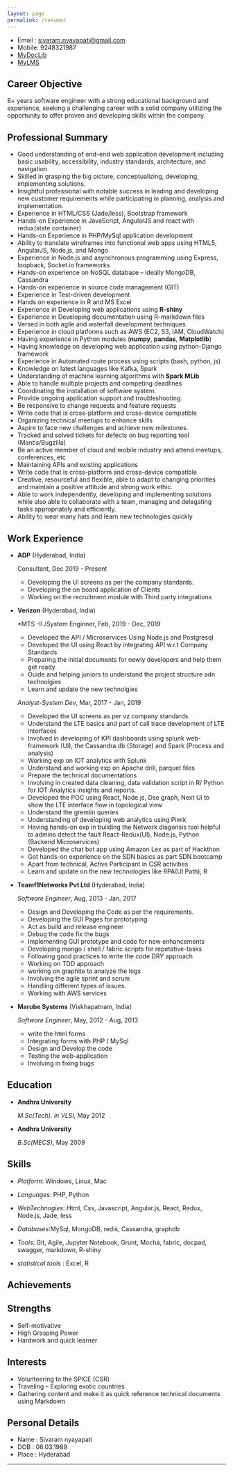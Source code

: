 ```yaml
---
layout: page
permalink: /resume/
---
```


- Email : sivaram.nyayapati@gmail.com
- Mobile: 9248321987
- [MyDocLib](http://sivaram143.github.io/hello-world)
- [MyLMS](https://sivaram143.github.io/my_lms/)


Career Objective
----------------
8+ years software engineer with a strong educational background and experience, seeking a challenging career with a solid company utilizing the opportunity to offer proven and developing skills within the company.

Professional Summary
--------------------

*   Good understanding of end-end web application development including basic usability, accessibility, industry standards,
    architecture, and navigation
*   Skilled in grasping the big picture, conceptualizing, developing, implementing solutions.
*   Insightful professional with notable success in leading and developing new customer requirements while participating in planning, analysis and implementation.
*   Experience in HTML/CSS (Jade/less), Bootstrap framework
*   Hands-on Experience in JavaScript, AngularJS and react with redux(state container)
*   Hands-on Experience in PHP/MySql application development
*   Ability to translate wireframes into functional web apps using HTML5, AngularJS, Node.js, and Mongo
*   Experience in Node.js and asynchronous programming using Express, loopback, Socket.io frameworks
*   Hands-on experience on NoSQL database – ideally MongoDB, Cassandra
*   Hands-on experience in source code management (GIT)
*   Experience in Test-driven development
*   Hands on experience in R and MS Excel
*   Experience in Developing web applications using **R-shiny**
*   Experience in Developing documentation using R-markdown files
*   Versed in both agile and waterfall development techniques.
*   Experience in cloud platforms such as AWS (EC2, S3, IAM, CloudWatch)
*   Having experience in Python modules (**numpy**, **pandas**, **Matplotlib**)
*   Having knowledge on developing web application using python-Django framework
*   Experience in Automated route process using scripts (bash, python, js)
*   Knowledge on latest languages like Kafka, Spark
*   Understanding of machine learning algorithms with **Spark MLib**
*   Able to handle multiple projects and competing deadlines
*   Coordinating the installation of software system.
*   Provide ongoing application support and troubleshooting.
*   Be responsive to change requests and feature requests
*   Write code that is cross-platform and cross-device compatible
*   Organizing technical meetups to enhance skills
*   Aspire to face new challenges and achieve new milestones.
*   Tracked and solved tickets for defects on bug reporting tool (Mantis/Bugzilla)
*   Be an active member of cloud and mobile industry and attend meetups, conferences, etc
*   Maintaining APIs and existing applications
*   Write code that is cross-platform and cross-device compatible
*   Creative, resourceful and flexible, able to adapt to changing priorities and maintain a positive attitude and strong work ethic.
*   Able to work independently, developing and implementing solutions while also able to collaborate with a team, managing
and delegating tasks appropriately and efficiently.
*   Ability to wear many hats and learn new technologies quickly



Work Experience
---------------
*   **ADP** (Hyderabad, India)

    Consultant, Dec 2019 - Present
    - Developing the UI screens as per the company standards.
    - Developing the on board application of Clients
    - Working on the recruitment module with Third party integrations

*   **Verizon** (Hyderabad, India)

    *MTS -II /System Enginner, Feb, 2019 - Dec, 2019

    -   Developed the API / Microservices Using Node.js and Postgresql
    -   Developed the UI using React by integrating API w.r.t Company Standards
    -   Preparing the initial documents for newly developers and help them get ready
    -   Guide and helping juniors to understand the project structure adn technolgies
    -   Learn and update the new technolgies
      
    *Analyst-System Dev*, Mar, 2017 - Jan, 2019

    -   Developed the UI screens as per vz company standards.
    -   Understand the LTE basics and part of call trace development of LTE interfaces
    -   Involved in developing of KPI dashboards using splunk web-framework (UI), the Cassandra db (Storage) and Spark (Process and analysis)
    -   Working exp on IOT analytics with Splunk
    -   Understand and working exp on Apache drill, parquet files
    -   Prepare the technical documentations
    -   Involving in created data cleaning, data validation script in R/ Python for IOT Analytics insights and reports.
    -   Developed the POC using React, Node.js, Dse graph, Next Ui to show the LTE interface flow in topological view
    -   Understand the gremlin queries
    -   Understanding of developing web analytics using Piwik
    -   Having hands-on exp in building the Network diagonsis tool helpful to admins detect the fault React-Redux(UI),
    Node.js, Python (Backend Microservices)
    -   Developed the chat bot app using Amazon Lex as part of Hackthon
    -   Got hands-on experience on the SDN basics as part SDN bootcamp
    -   Apart from technical, Active Participant in CSR activities
    -   Learn and update on the new technologies like RPA(UI Path), R


*   **Teamf1Networks Pvt Ltd** (Hyderabad, India)

    *Software Engineer*, Aug, 2013 - Jan, 2017

    -   Design and Developing the Code as per the requirements.
    -   Developing the GUI Pages for prototyping
    -   Act as build and release engineer
    -   Debug the code fix the bugs
    -   Implementing GUI prototype and code for new enhancements
    -   Developing mongo / shell / fabric scripts for repetative-tasks
    -   Following good practices to write the code DRY approach
    -   Working on TDD approach
    -   working on graphite to analyze the logs
    -   Involving the agile sprint and scrum
    -   Handling different types of issues.
    -   Working with AWS services

*   **Marube Systems** (Viskhapatnam, India)

    *Software Engineer*, May, 2012  - Aug, 2013

    - write the html forms
    - Integrating forms with PHP / MySql
    - Design and Develop the code
    - Testing the web-application
    - Involving in fixing bugs

Education
---------

*   **Andhra University**

    *M.Sc(Tech). in VLSI*, May 2012

*   **Andhra University**

    *B.Sc(MECS)*, May 2009

Skills
------

*   *Platform*: Windows, Linux, Mac

*   *Languages*: PHP, Python

*   *WebTechnogies*: Html, Css, Javascript, Angular.js, React, Redux, Node.js, Jade, less

*   *Databases*:MySql, MongoDB, redis, Cassandra, graphdb

*   *Tools*: Git, Agile, Jupyter Notebook, Grunt, Mocha, fabric, docpad, swagger, markdown, R-shiny

*   *statistical tools* : Excel, R

Achievements
-------------

Strengths
---------
*   Self-motivative
*   High Grasping Power
*   Hardwork and quick learner

Interests
---------

*  Volunteering to the SPICE (CSR)
*  Traveling – Exploring exotic countries
*  Gathering content and make it as quick reference technical documents using Markdown


Personal Details
----------------

*  Name     : Sivaram nyayapati
*  DOB      : 06.03.1989
*  Place    : Hyderabad


---

